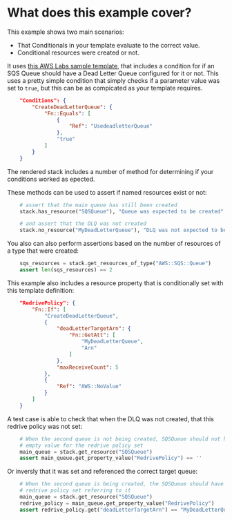 
# What does this example cover?

This example shows two main scenarios:
* That Conditionals in your template evaluate to the correct value.
* Conditional resources were created or not.


It uses [this AWS Labs sample template](https://github.com/awslabs/aws-cloudformation-templates/blob/1de97eda75e3b876b8fcb0166d2d4c0691bdcdf5/aws/services/SQS/SQSStandardQueue.json), that includes a condition for if an SQS Queue should have a Dead Letter Queue configured for it or not. This uses a pretty simple condition that simply checks if a parameter value was set to `true`, but this can be as compicated as your template requires.

```json
    "Conditions": {
        "CreateDeadLetterQueue": {
            "Fn::Equals": [
                {
                    "Ref": "UsedeadletterQueue"
                },
                "true"
            ]
        }
    }
```


The rendered stack includes a number of method for determining if your conditions worked as epected.

These methods can be used to assert if named resources exist or not:
```python
    # assert that the main queue has still been created
    stack.has_resource("SQSQueue"), "Queue was expected to be created"

    # and assert that the DLQ was not created
    stack.no_resource("MyDeadLetterQueue"), "DLQ was not expected to be created"
```

You also can also perform assertions based on the number of resources of a type that were created:
```python
    sqs_resources = stack.get_resources_of_type("AWS::SQS::Queue")
    assert len(sqs_resources) == 2
```

This example also includes a resource property that is conditionally set with this template definition:
```json
    "RedrivePolicy": {
        "Fn::If": [
            "CreateDeadLetterQueue",
            {
                "deadLetterTargetArn": {
                    "Fn::GetAtt": [
                        "MyDeadLetterQueue",
                        "Arn"
                    ]
                },
                "maxReceiveCount": 5
            },
            {
                "Ref": "AWS::NoValue"
            }
        ]
    }
```

A test case is able to check that when the DLQ was not created, that this redrive policy was not set:
```python
    # When the second queue is not being created, SQSQueue should not have an
    # empty value for the redrive policy set
    main_queue = stack.get_resource("SQSQueue")
    assert main_queue.get_property_value("RedrivePolicy") == ''
```

Or inversly that it was set and referenced the correct target queue:
```python
    # When the second queue is being created, the SQSQueue should have a
    # redrive policy set referring to it
    main_queue = stack.get_resource("SQSQueue")
    redrive_policy = main_queue.get_property_value("RedrivePolicy")
    assert redrive_policy.get("deadLetterTargetArn") == "MyDeadLetterQueue.Arn"
```

